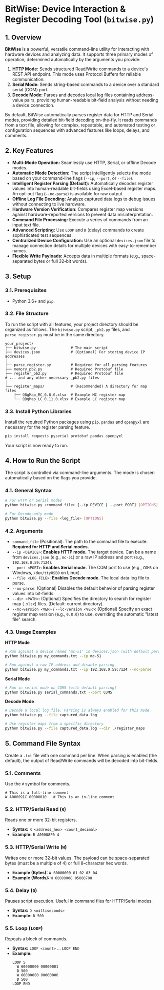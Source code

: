 # BitWise: Device Interaction & Register Decoding Tool (`bitwise.py`)

## 1. Overview

**BitWise** is a powerful, versatile command-line utility for interacting with hardware devices and analyzing data. It supports three primary modes of operation, determined automatically by the arguments you provide:

1.  **HTTP Mode:** Sends structured Read/Write commands to a device's REST API endpoint. This mode uses Protocol Buffers for reliable communication.
2.  **Serial Mode:** Sends string-based commands to a device over a standard serial (COM) port.
3.  **Decode Mode:** Parses and decodes local log files containing address-value pairs, providing human-readable bit-field analysis without needing a device connection.

By default, BitWise automatically parses register data for HTTP and Serial modes, providing detailed bit-field decoding on-the-fly. It reads commands from a text file, allowing for complex, repeatable, and automated testing or configuration sequences with advanced features like loops, delays, and comments.

## 2. Key Features

*   **Multi-Mode Operation:** Seamlessly use HTTP, Serial, or offline Decode modes.
*   **Automatic Mode Detection:** The script intelligently selects the mode based on your command-line flags (`--ip`, `--port`, or `--file`).
*   **Intelligent Register Parsing (Default):** Automatically decodes register values into human-readable bit-fields using Excel-based register maps. An opt-out flag (`--no-parse`) is available for raw output.
*   **Offline Log File Decoding:** Analyze captured data logs to debug issues without connecting to live hardware.
*   **Hardware Version Verification:** Compares register map versions against hardware-reported versions to prevent data misinterpretation.
*   **Command File Processing:** Execute a series of commands from an input text file.
*   **Advanced Scripting:** Use `LOOP` and `D` (delay) commands to create sophisticated test sequences.
*   **Centralized Device Configuration:** Use an optional `devices.json` file to manage connection details for multiple devices with easy-to-remember names.
*   **Flexible Write Payloads:** Accepts data in multiple formats (e.g., space-separated bytes or full 32-bit words).

## 3. Setup

### 3.1. Prerequisites

*   Python 3.6+ and `pip`.

### 3.2. File Structure

To run the script with all features, your project directory should be organized as follows. The `bitwise.py` script, `_pb2.py` files, and `parse_register.py` must be in the same directory.

```
your_project/
├── bitwise.py                # The main script
├── devices.json              # (Optional) For storing device IP addresses
│
├── parse_register.py         # Required for all parsing features
├── memory_pb2.py             # Required Protobuf file
├── register_pb2.py           # Required Protobuf file
# ... and any other necessary _pb2.py files
│
└── register_maps/            # (Recommended) A directory for map files
    ├── QBgMap_MC_0.8.0.xlsx  # Example MC register map
    └── QBgMap_LC_0.11.0.xlsx # Example LC register map
```

### 3.3. Install Python Libraries

Install the required Python packages using `pip`. `pandas` and `openpyxl` are necessary for the register parsing feature.

```bash
pip install requests pyserial protobuf pandas openpyxl
```

Your script is now ready to run.

## 4. How to Run the Script

The script is controlled via command-line arguments. The mode is chosen automatically based on the flags you provide.

### 4.1. General Syntax

```bash
# For HTTP or Serial modes
python bitwise.py <command_file> [--ip DEVICE | --port PORT] [OPTIONS]

# For Decode-only mode
python bitwise.py --file <log_file> [OPTIONS]
```

### 4.2. Arguments

*   `command_file` (Positional): The path to the command file to execute. **Required for HTTP and Serial modes.**
*   `--ip <DEVICE>`: **Enables HTTP mode.** The target device. Can be a name from `devices.json` (e.g., `mc-51`) or a raw IP address and port (e.g., `192.168.0.59:7124`).
*   `--port <PORT>`: **Enables Serial mode.** The COM port to use (e.g., `COM3` on Windows, `/dev/ttyUSB0` on Linux).
*   `--file <LOG_FILE>`: **Enables Decode mode.** The local data log file to parse.
*   `--no-parse`: (Optional) Disables the default behavior of parsing register values into bit-fields.
*   `--dir <PATH>`: (Optional) Specifies the directory to search for register map (`.xlsx`) files. (Default: current directory).
*   `--mc-version <VER>` / `--lc-version <VER>`: (Optional) Specify an exact register map version (e.g., `0.8.0`) to use, overriding the automatic "latest file" search.

### 4.3. Usage Examples

**HTTP Mode**

```bash
# Run against a device named 'mc-51' in devices.json (with default parsing)
python bitwise.py my_commands.txt --ip mc-51

# Run against a raw IP address and disable parsing
python bitwise.py my_commands.txt --ip 192.168.0.59:7124 --no-parse
```

**Serial Mode**

```bash
# Run in serial mode on COM5 (with default parsing)
python bitwise.py serial_commands.txt --port COM5
```

**Decode Mode**

```bash
# Decode a local log file. Parsing is always enabled for this mode.
python bitwise.py --file captured_data.log

# Use register maps from a specific directory
python bitwise.py --file captured_data.log --dir ./register_maps
```

## 5. Command File Syntax

Create a `.txt` file with one command per line. When parsing is enabled (the default), the output of Read/Write commands will be decoded into bit-fields.

### 5.1. Comments

Use the `#` symbol for comments.

```
# This is a full-line comment
W A000091C 00000010   # This is an in-line comment
```

### 5.2. HTTP/Serial Read (`R`)

Reads one or more 32-bit registers.

*   **Syntax:** `R <address_hex> <count_decimal>`
*   **Example:** `R A00088F0 4`

### 5.3. HTTP/Serial Write (`W`)

Writes one or more 32-bit values. The payload can be space-separated bytes (must be a multiple of 4) or full 8-character hex words.

*   **Example (Bytes):** `W 60000000 01 02 03 04`
*   **Example (Words):** `W 60000008 05060708`

### 5.4. Delay (`D`)

Pauses script execution. Useful in command files for HTTP/Serial modes.

*   **Syntax:** `D <milliseconds>`
*   **Example:** `D 500`

### 5.5. Loop (`LOOP`)

Repeats a block of commands.

*   **Syntax:** `LOOP <count>` ... `LOOP END`
*   **Example:**
    ```
    LOOP 5
      W 60000000 00000001
      D 500
      W 60000000 00000000
      D 500
    LOOP END
    ```

